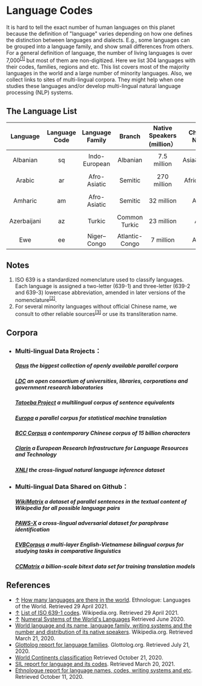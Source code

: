 # Language Codes

It is hard to tell the exact number of human languages on this planet because the definition of "language" varies depending on how one defines the distinction between languages and dialects. E.g., some languages can be grouped into a language family, and show small differences from others. For a general definition of language, the number of living languages is over 7,000<sup><a id="4">[[1]](#1)</a></sup> but most of them are non-digitized. Here we list 304 languages with their codes, families, regions and etc. This list covers most of the majority languages in the world and a large number of minority languages. Also, we collect links to sites of multi-lingual corpora. They might help when one studies these languages and/or develop multi-lingual natural language processing (NLP) systems.

## The Language List
<!-- |Language     | ios 639-1 |    ios 639-2    | ios 639-3 | Language family |     Branch     |             Writing system            |  Macro-area | Native speakers(million）| Chinese name of Language |
|:-----------:|:---------:|:---------------:|:---------:|:---------------:|:--------------:|:-------------------------------------:|:-----------:|:------------------------:|:------------------------:|
| Albanian    | sq        | alb (B)<br>sqi (T) | sqi    | Indo-European   | Albanian       | Latin<br>Albanian Braille             | Asia<br>Europe |            7.5            | 阿尔巴尼亚语          |
| Arabic      | ar        | ara             | ara       | Afro-Asiatic    | Semitic        | Arabic<br>Arabic Braille<br>Arabizi   | Africa<br>Asia |            270            | 阿拉伯语              |
| Amharic     | am        | amh             | amh       | Afro-Asiatic    | Semitic        | Geʽez<br>Ge'ez Braille                   | Africa      |             32            | 阿姆哈拉语            |
| Azerbaijani | az        | aze             | aze       | Turkic          | Common Turkic  | Latin<br>Perso-Arabic<br>Cyrillic<br>Georgian | Asia   |             23            | 阿塞拜疆语            |
| Ewe         | ee        | ewe             | ewe       | Niger–Congo     | Atlantic-Congo | Latin<br>Ewe Braille                  | Africa         |             7             | 埃维语                | -->
| Language    | Language Code  | Language Family | Branch | Native Speakers (million） | Chinese Name | Macro-aera |
| :---------: | :-----------: | :-------------: | :------------: | :------------------------: | :----------: | :-----------: |
| Albanian    | sq       | Indo-European   | Albanian                                | 7.5 million                | Asia&Europe | 阿尔巴尼亚语 |
| Arabic      | ar       | Afro-Asiatic    | Semitic                                                      | 270 million                | Africa&Asia | 阿拉伯语 |
| Amharic     | am       | Afro-Asiatic    | Semitic                                                      | 32 million                 | Africa | 阿姆哈拉语 |
| Azerbaijani | az       | Turkic          | Common Turkic                                                | 23 million                 | Asia | 阿塞拜疆语 |
| Ewe         | ee       | Niger–Congo     | Atlantic-Congo | 7 million                  | Africa | 埃维语 |

## Notes

 1.	ISO 639 is a standardized nomenclature used to classify languages. Each language is assigned a two-letter (639-1) and three-letter (639-2 and 639-3) lowercase abbreviation, amended in later versions of the nomenclature<sup><a id="5">[[2]](#2)</a></sup>.
 2.	For several minority languages without official Chinese name, we consult to other reliable sources<sup><a id="6">[[3]](#3)</a></sup> or use its transliteration name.


## Corpora 
- ### Multi-lingual Data Rrojects：

  #####          [Opus](http://opus.nlpl.eu/)	the biggest collection of openly available parallel corpora

  #####          [LDC](https://www.ldc.upenn.edu/)	an open consortium of universities, libraries, corporations and government research laboratories

  #####          [Tatoeba Project](http://www.manythings.org/anki/)	a multilingual corpus of sentence equivalents

  #####          [Europa](https://data.europa.eu/data/datasets?locale=en&minScoring=0)	a parallel corpus for statistical machine translation

  #####          [BCC  Corpus](http://bcc.blcu.edu.cn/)	a contemporary Chinese corpus of 15 billion characters

  #####         [Clarin](https://www.clarin.eu/resource-families/parallel-corpora)	a European Research Infrastructure for Language Resources and Technology

  #####         [XNLI](https://www.nyu.edu/projects/bowman/multinli/)	the cross-lingual natural language inference dataset



- ### Multi-lingual Data Shared on Github：

  ##### [WikiMatrix](https://github.com/facebookresearch/LASER/tree/master/tasks/WikiMatrix)	a dataset of parallel sentences in the textual content of Wikipedia for all possible language pairs 

  ##### [PAWS-X](https://github.com/google-research-datasets/paws/tree/master/pawsx)	a cross-lingual adversarial dataset for paraphrase identification

  ##### [EVBCorpus](https://github.com/qhungngo/EVBCorpus)	a multi-layer English-Vietnamese bilingual corpus for studying tasks in comparative linguistics

  ##### [CCMatrix](https://github.com/facebookresearch/LASER/tree/master/tasks/CCMatrix)	a billion-scale bitext data set for training translation models
## References
- [↑](#4) <a id="1">[How many languages are there in the world](https://www.ethnologue.com/guides/how-many-languages). Ethnologue: Languages of the World. Retrieved 29 April 2021.</a>
- [↑](#5) <a id="2">[List of ISO 639-1 codes](https://en.wikipedia.org/wiki/List_of_ISO_639-1_codes). Wikipedia.org. Retrieved 29 April 2021.</a>
- [↑](#6) <a id="3">[Numeral Systems of the World's Languages](https://mpi-lingweb.shh.mpg.de/numeral/)  Retrieved June 2020.</a>
- [World language and its name, language family, writing systems and the number and distribution of its native speakers](https://iso639-3.sil.org/). Wikipedia.org. Retrieved March 21, 2020.
- [Glottolog report for language families](https://www.fmprc.gov.cn/web/gjhdq_676201/gj_676203/oz_678770/). Glottolog.org. Retrieved July 21, 2020.
- [World Continents classification](https://zh.wikipedia.org/wiki/%E4%BB%A5%E6%AF%8D%E8%AA%9E%E4%BA%BA%E5%8F%A3%E6%8E%92%E5%BA%8F%E7%9A%84%E8%AA%9E%E8%A8%80%E5%88%97%E8%A1%A8) Retrieved October 21, 2020.
- [SIL report for language and its codes](http://www.360doc.com/content/17/0302/14/19062466_633344811.shtml). Retrieved March 20, 2021.
- [Ethnologue report for language names, codes, writing systems and etc](https://www.ethnologue.com/language/ata). Retrieved October 11, 2020.
